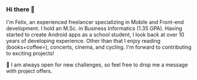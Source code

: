 ### Hi there 👋

I'm Felix, an experienced freelancer specializing in Mobile and Front-end development. I hold an M.Sc. in Business Informatics (1.35 GPA). Having started to create Android apps as a school student, I look back at over 10 years of developing experience. Other than that I enjoy reading (books+coffee=️), concerts, cinema, and cycling. I'm forward to contributing to exciting projects!

🔭 I am always open for new challenges, so feel free to drop me a message with project offers.
